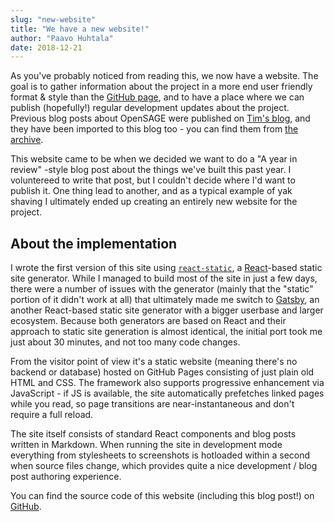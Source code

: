 ```yaml
---
slug: "new-website"
title: "We have a new website!"
author: "Paavo Huhtala"
date: 2018-12-21
---
```


As you've probably noticed from reading this, we now have a website. The goal is to gather information about the project in a more end user friendly format & style than the [GitHub page](https://github.com/OpenSAGE/OpenSAGE), and to have a place where we can publish (hopefully!) regular development updates about the project. Previous blog posts about OpenSAGE were published on [Tim's blog](http://timjones.io/), and they have been imported to this blog too - you can find them from [the archive](/blog).

This website came to be when we decided we want to do a "A year in review" -style blog post about the things we've built this past year. I voluntereed to write that post, but I couldn't decide where I'd want to publish it. One thing lead to another, and as a typical example of yak shaving I ultimately ended up creating an entirely new website for the project.

## About the implementation

I wrote the first version of this site using [`react-static`](https://github.com/nozzle/react-static), a [React](https://reactjs.org/)-based static site generator. While I managed to build most of the site in just a few days, there were a number of issues with the generator (mainly that the "static" portion of it didn't work at all) that ultimately made me switch to [Gatsby](https://www.gatsbyjs.org/), an another React-based static site generator with a bigger userbase and larger ecosystem. Because both generators are based on React and their approach to static site generation is almost identical, the initial port took me just about 30 minutes, and not too many code changes.

From the visitor point of view it's a static website (meaning there's no backend or database) hosted on GitHub Pages consisting of just plain old HTML and CSS. The framework also supports progressive enhancement via JavaScript - if JS is available, the site automatically prefetches linked pages while you read, so page transitions are near-instantaneous and don't require a full reload.

The site itself consists of standard React components and blog posts written in Markdown. When running the site in development mode everything from stylesheets to screenshots is hotloaded within a second when source files change, which provides quite a nice development / blog post authoring experience.

You can find the source code of this website (including this blog post!) on [GitHub](https://github.com/OpenSAGE/opensage.github.io/tree/gh-pages).